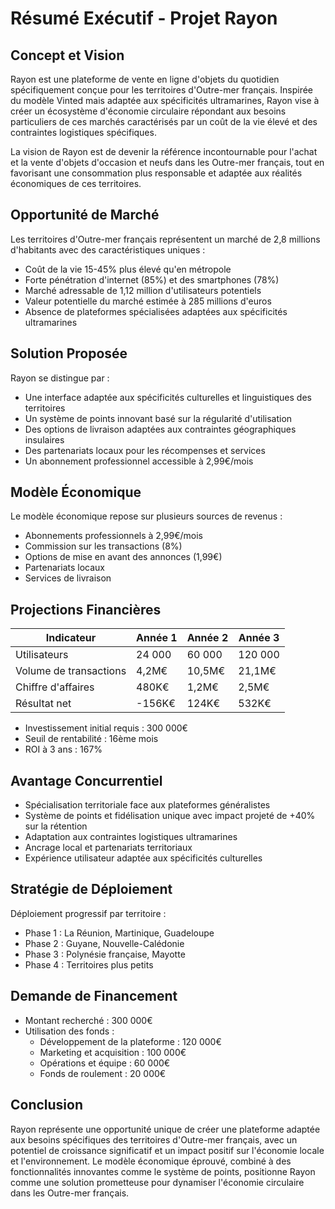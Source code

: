 # Résumé Exécutif - Projet Rayon

## Concept et Vision

Rayon est une plateforme de vente en ligne d'objets du quotidien spécifiquement conçue pour les territoires d'Outre-mer français. Inspirée du modèle Vinted mais adaptée aux spécificités ultramarines, Rayon vise à créer un écosystème d'économie circulaire répondant aux besoins particuliers de ces marchés caractérisés par un coût de la vie élevé et des contraintes logistiques spécifiques.

La vision de Rayon est de devenir la référence incontournable pour l'achat et la vente d'objets d'occasion et neufs dans les Outre-mer français, tout en favorisant une consommation plus responsable et adaptée aux réalités économiques de ces territoires.

## Opportunité de Marché

Les territoires d'Outre-mer français représentent un marché de 2,8 millions d'habitants avec des caractéristiques uniques :
- Coût de la vie 15-45% plus élevé qu'en métropole
- Forte pénétration d'internet (85%) et des smartphones (78%)
- Marché adressable de 1,12 million d'utilisateurs potentiels
- Valeur potentielle du marché estimée à 285 millions d'euros
- Absence de plateformes spécialisées adaptées aux spécificités ultramarines

## Solution Proposée

Rayon se distingue par :
- Une interface adaptée aux spécificités culturelles et linguistiques des territoires
- Un système de points innovant basé sur la régularité d'utilisation
- Des options de livraison adaptées aux contraintes géographiques insulaires
- Des partenariats locaux pour les récompenses et services
- Un abonnement professionnel accessible à 2,99€/mois

## Modèle Économique

Le modèle économique repose sur plusieurs sources de revenus :
- Abonnements professionnels à 2,99€/mois
- Commission sur les transactions (8%)
- Options de mise en avant des annonces (1,99€)
- Partenariats locaux
- Services de livraison

## Projections Financières

| Indicateur | Année 1 | Année 2 | Année 3 |
|------------|---------|---------|---------|
| Utilisateurs | 24 000 | 60 000 | 120 000 |
| Volume de transactions | 4,2M€ | 10,5M€ | 21,1M€ |
| Chiffre d'affaires | 480K€ | 1,2M€ | 2,5M€ |
| Résultat net | -156K€ | 124K€ | 532K€ |

- Investissement initial requis : 300 000€
- Seuil de rentabilité : 16ème mois
- ROI à 3 ans : 167%

## Avantage Concurrentiel

- Spécialisation territoriale face aux plateformes généralistes
- Système de points et fidélisation unique avec impact projeté de +40% sur la rétention
- Adaptation aux contraintes logistiques ultramarines
- Ancrage local et partenariats territoriaux
- Expérience utilisateur adaptée aux spécificités culturelles

## Stratégie de Déploiement

Déploiement progressif par territoire :
- Phase 1 : La Réunion, Martinique, Guadeloupe
- Phase 2 : Guyane, Nouvelle-Calédonie
- Phase 3 : Polynésie française, Mayotte
- Phase 4 : Territoires plus petits

## Demande de Financement

- Montant recherché : 300 000€
- Utilisation des fonds :
  * Développement de la plateforme : 120 000€
  * Marketing et acquisition : 100 000€
  * Opérations et équipe : 60 000€
  * Fonds de roulement : 20 000€

## Conclusion

Rayon représente une opportunité unique de créer une plateforme adaptée aux besoins spécifiques des territoires d'Outre-mer français, avec un potentiel de croissance significatif et un impact positif sur l'économie locale et l'environnement. Le modèle économique éprouvé, combiné à des fonctionnalités innovantes comme le système de points, positionne Rayon comme une solution prometteuse pour dynamiser l'économie circulaire dans les Outre-mer français.
